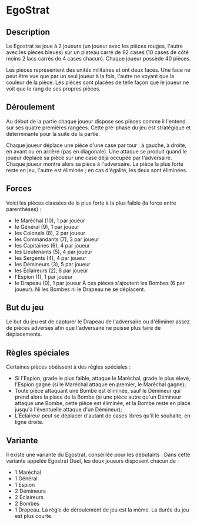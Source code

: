 # EgoStrat
## Description
Le Egostrat se joue à 2 joueurs (un joueur avec les pièces rouges, l'autre avec les pièces bleues) sur un plateau carré de 92 cases (10 cases de côté moins 2 lacs carrés de 4 cases chacun). Chaque joueur possède 40 pièces.

Les pièces représentent des unités militaires et ont deux faces. Une face ne peut être vue que par un seul joueur à la fois, l'autre ne voyant que la couleur de la pièce. Les pièces sont placées de telle façon que le joueur ne voit que le rang de ses propres pièces.

## Déroulement
Au début de la partie chaque joueur dispose ses pièces comme il l'entend sur ses quatre premières rangées. Cette pré-phase du jeu est stratégique et déterminante pour la suite de la partie.

Chaque joueur déplace une pièce d'une case par tour : à gauche, à droite, en avant ou en arrière (pas en diagonale). Une attaque se produit quand le joueur déplace sa pièce sur une case déjà occupée par l'adversaire. Chaque joueur montre alors sa pièce à l'adversaire. La pièce la plus forte reste en jeu, l'autre est éliminée ; en cas d'égalité, les deux sont éliminées.

## Forces
Voici les pièces classées de la plus forte à la plus faible (la force entre parenthèses) :

+ le Maréchal (10), 1 par joueur
+ le Général (9), 1 par joueur
+ les Colonels (8), 2 par joueur
+ les Commandants (7), 3 par joueur
+ les Capitaines (6), 4 par joueur
+ les Lieutenants (5), 4 par joueur
+ les Sergents (4), 4 par joueur
+ les Démineurs (3), 5 par joueur
+ les Éclaireurs (2), 8 par joueur
+ l'Espion (1), 1 par joueur
+ le Drapeau (0), 1 par joueur
À ces pièces s'ajoutent les Bombes (6 par joueur). Ni les Bombes ni le Drapeau ne se déplacent.

## But du jeu
Le but du jeu est de capturer le Drapeau de l'adversaire ou d'éliminer assez de pièces adverses afin que l'adversaire ne puisse plus faire de déplacements.

## Règles spéciales
Certaines pièces obéissent à des règles spéciales :

+ Si l'Espion, grade le plus faible, attaque le Maréchal, grade le plus élevé, l'Espion gagne (si le Maréchal attaque en premier, le Maréchal gagne);
+ Toute pièce attaquant une Bombe est éliminée, sauf le Démineur qui prend alors la place de la Bombe (si une pièce autre qu'un Démineur attaque une Bombe, cette pièce est éliminée, et la Bombe reste en place jusqu'à l'éventuelle attaque d'un Démineur);
+ L'Éclaireur peut se déplacer d'autant de cases libres qu'il le souhaite, en ligne droite.

## Variante
Il existe une variante du Egostrat, conseillée pour les débutants : Dans cette variante appelée Egostrat Duel, les deux joueurs disposent chacun de :

+ 1 Maréchal
+ 1 Général
+ 1 Espion
+ 2 Démineurs
+ 2 Éclaireurs
+ 2 Bombes
+ 1 Drapeau.
La règle de déroulement de jeu est la même. La durée du jeu est plus courte.